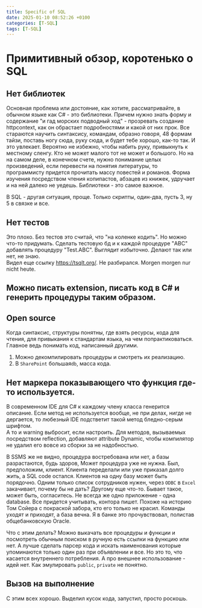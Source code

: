```yaml
---
title: Specific of SQL
date: 2025-01-10 08:52:26 +0100
categories: [T-SQL]
tags: [T-SQL]
---
```

# Примитивный обзор, коротенько о SQL   

## Нет библиотек  
Основная проблема или достояние, как хотите, рассматривайте, в обычном языке как C# - это библиотеки. Причем нужно знать форму и содержание
"и гад морских подводный ход" - прозревать создание httpcontext, как он обрастает подробностями и какой от них прок. Все стараются научить синтаксису, командам,  образно говоря, 48 формам тайзи, поставь ногу сюда, руку сюда, и будет тебе хорошо, как-то так. И это увлекает. Вероятно не избежно, чтобы набить руку, привыкнуть к местному сленгу. Кто не может малого тот не может и  большого. Но на на самом деле, в  конечном счете, нужно понимание целых произведений, если перевести на понятия литературы, то  программисту  придется прочитать массу повестей и романов. Форма изучения посредством чтения копипастов, абзацев из книжек,  удручает и на ней далеко не уедешь. Библиотеки - это самое важное.  

В SQL - другая ситуация, проще. Только скрипты, один-два, пусть 3, ну 5 в связке и все.   


## Нет тестов
Это плохо. Без тестов это считай, что "на коленке кодить". Но можно что-то придумать.  Сделать тестовую бд и к каждой процедуре "ABC" добавлять процедуру "Test.ABC". Выглядит избыточно.
Делают так или нет, не знаю.     
Видел еще ссылку https://tsqlt.org/. Не разбирался. Morgen morgen nur nicht heute.  

## Можно писать extension, писать код в C# и генерить процедуры таким образом.  

## Open source  
Когда синтаксис, структуры понятны, где взять ресурсы, кода для чтения, для привыкания к стандартам языка, на чем попрактиковаться.  
Главное ведь понимать код, написанный другими.
1. Можно декомпилировать процедуры и смотреть их реализацию. 
2. В `SharePoint` большая`db`, масса кода.  
 
## Нет маркера показывающего что функция где-то используется. 
В современном  IDE  для C# к каждому члену класса генерится  описание. Если метод не используется вообще,  не при делах, нигде не дергается, то  любезный IDE подстветит такой метод бледно-серым шрифтом.      
А то и warning выбросит, если настроить. Для методов, вызываемых посредством reflection, добавляют attribute Dynamic, чтобы компилятор не удалил его вовсе из сборки за не надобностью. 
 
В SSMS же не видно, процедура востребована или нет, а базы разрастаются, будь здоров, Может процедура уже не нужна. Был, предположим, клиент. Клиента переделали или  уже приказал долго жить, а SQL code остался. 
Клиентов на одну базу может быть порядочно. Одним только список сотрудников нужен, через `ODBC` в `Excel` закачивает, почему бы не дать? Другому еще что-то.  Бывает такое, может быть, согласитесь. Не всегда же одно приложение - одна database.
Все придется учитывать, контора пишет. Похоже на историю Том Сойера с покраской забора, кто его только не красил. Команды уходят и приходят, а база вечна. Я в банке это прочувствовал, полистав общебанковскую Oracle.  

Что с этим делать? Можно выкачать все процедуры и функции и посмотреть обычным поиском в ручную есть ссылки на функцию или нет. А лучше сделать  парсер кода и искать наименования которые упоминаются только один раз при объявлении и все. Но это  то, что касается внутреннего потребления.  А про внешнее использование - идей нет. Как эмулировать `public`, `private` не понятно.

## Вызов на выполнение
С этим всех хорошо. Выделил кусок кода, запустил, просто роскошь. 
